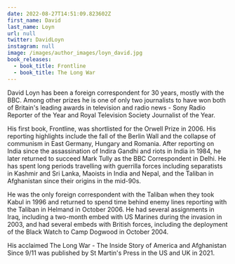 ```yaml
---
date: 2022-08-27T14:51:09.823602Z
first_name: David
last_name: Loyn
url: null
twitter: DavidLoyn
instagram: null
image: /images/author_images/loyn_david.jpg
book_releases:
  - book_title: Frontline
  - book_title: The Long War
---
```

David Loyn has been a foreign correspondent for 30 years, mostly with the BBC. Among other prizes he is one of only two journalists to have won both of Britain's leading awards in television and radio news - Sony Radio Reporter of the Year and Royal Television Society Journalist of the Year.

His first book, Frontline, was shortlisted for the Orwell Prize in 2006. His reporting highlights include the fall of the Berlin Wall and the collapse of communism in East Germany, Hungary and Romania. After reporting on India since the assassination of Indira Gandhi and riots in India in 1984, he later returned to succeed Mark Tully as the BBC Correspondent in Delhi. He has spent long periods travelling with guerrilla forces including separatists in Kashmir and Sri Lanka, Maoists in India and Nepal, and the Taliban in Afghanistan since their origins in the mid-90s. 

He was the only foreign correspondent with the Taliban when they took Kabul in 1996 and returned to spend time behind enemy lines reporting with the Taliban in Helmand in October 2006. He had several assignments in Iraq, including a two-month embed with US Marines during the invasion in 2003, and had several embeds with British forces, including the deployment of the Black Watch to Camp Dogwood in October 2004.

His acclaimed The Long War - The Inside Story of America and Afghanistan Since 9/11 was published by St Martin's Press in the US and UK in 2021.